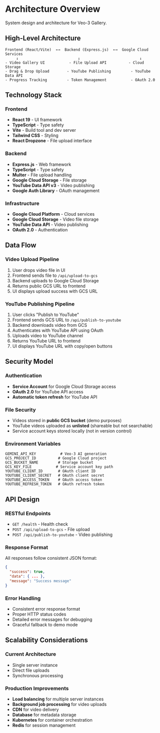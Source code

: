 # Architecture Overview

System design and architecture for Veo-3 Gallery.

## High-Level Architecture

```
Frontend (React/Vite)  ←→  Backend (Express.js)  ←→  Google Cloud Services
     ↓                           ↓                           ↓
- Video Gallery UI           - File Upload API          - Cloud Storage
- Drag & Drop Upload        - YouTube Publishing         - YouTube Data API
- Progress Tracking         - Token Management           - OAuth 2.0
```

## Technology Stack

### Frontend
- **React 19** - UI framework
- **TypeScript** - Type safety
- **Vite** - Build tool and dev server
- **Tailwind CSS** - Styling
- **React Dropzone** - File upload interface

### Backend
- **Express.js** - Web framework
- **TypeScript** - Type safety
- **Multer** - File upload handling
- **Google Cloud Storage** - File storage
- **YouTube Data API v3** - Video publishing
- **Google Auth Library** - OAuth management

### Infrastructure
- **Google Cloud Platform** - Cloud services
- **Google Cloud Storage** - Video file storage
- **YouTube Data API** - Video publishing
- **OAuth 2.0** - Authentication

## Data Flow

### Video Upload Pipeline
1. User drops video file in UI
2. Frontend sends file to `/api/upload-to-gcs`
3. Backend uploads to Google Cloud Storage
4. Returns public GCS URL to frontend
5. UI displays upload success with GCS URL

### YouTube Publishing Pipeline
1. User clicks "Publish to YouTube"
2. Frontend sends GCS URL to `/api/publish-to-youtube`
3. Backend downloads video from GCS
4. Authenticates with YouTube API using OAuth
5. Uploads video to YouTube channel
6. Returns YouTube URL to frontend
7. UI displays YouTube URL with copy/open buttons

## Security Model

### Authentication
- **Service Account** for Google Cloud Storage access
- **OAuth 2.0** for YouTube API access
- **Automatic token refresh** for YouTube API

### File Security
- Videos stored in **public GCS bucket** (demo purposes)
- YouTube videos uploaded as **unlisted** (shareable but not searchable)
- Service account keys stored locally (not in version control)

### Environment Variables
```
GEMINI_API_KEY           # Veo-3 AI generation
GCS_PROJECT_ID          # Google Cloud project
GCS_BUCKET_NAME         # Storage bucket
GCS_KEY_FILE           # Service account key path
YOUTUBE_CLIENT_ID       # OAuth client ID
YOUTUBE_CLIENT_SECRET   # OAuth client secret
YOUTUBE_ACCESS_TOKEN    # OAuth access token
YOUTUBE_REFRESH_TOKEN   # OAuth refresh token
```

## API Design

### RESTful Endpoints
- `GET /health` - Health check
- `POST /api/upload-to-gcs` - File upload
- `POST /api/publish-to-youtube` - Video publishing

### Response Format
All responses follow consistent JSON format:
```json
{
  "success": true,
  "data": { ... },
  "message": "Success message"
}
```

### Error Handling
- Consistent error response format
- Proper HTTP status codes
- Detailed error messages for debugging
- Graceful fallback to demo mode

## Scalability Considerations

### Current Architecture
- Single server instance
- Direct file uploads
- Synchronous processing

### Production Improvements
- **Load balancing** for multiple server instances
- **Background job processing** for video uploads
- **CDN** for video delivery
- **Database** for metadata storage
- **Kubernetes** for container orchestration
- **Redis** for session management
